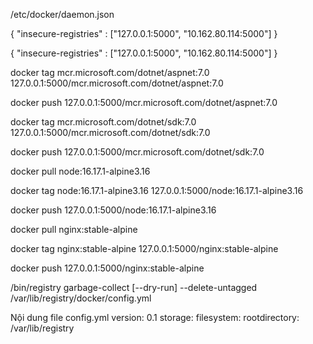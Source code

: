 /etc/docker/daemon.json

{
    "insecure-registries" : ["127.0.0.1:5000", "10.162.80.114:5000"]
}

{
    "insecure-registries" : ["127.0.0.1:5000", "10.162.80.114:5000"]
}


docker tag mcr.microsoft.com/dotnet/aspnet:7.0 127.0.0.1:5000/mcr.microsoft.com/dotnet/aspnet:7.0

docker push 127.0.0.1:5000/mcr.microsoft.com/dotnet/aspnet:7.0

docker tag mcr.microsoft.com/dotnet/sdk:7.0 127.0.0.1:5000/mcr.microsoft.com/dotnet/sdk:7.0

docker push 127.0.0.1:5000/mcr.microsoft.com/dotnet/sdk:7.0

docker pull node:16.17.1-alpine3.16

docker tag node:16.17.1-alpine3.16 127.0.0.1:5000/node:16.17.1-alpine3.16

docker push 127.0.0.1:5000/node:16.17.1-alpine3.16


docker pull nginx:stable-alpine

docker tag nginx:stable-alpine 127.0.0.1:5000/nginx:stable-alpine

docker push 127.0.0.1:5000/nginx:stable-alpine


/bin/registry garbage-collect [--dry-run] --delete-untagged /var/lib/registry/docker/config.yml


Nội dung file config.yml
version: 0.1
storage:
  filesystem:
    rootdirectory: /var/lib/registry

